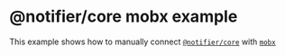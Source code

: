 # @notifier/core mobx example

This example shows how to manually connect [`@notifier/core`](../../packages/core) with
[`mobx`](https://github.com/mobxjs/mobx)
